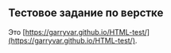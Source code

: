 ## Тестовое задание по верстке

Это [https://garryvar.github.io/HTML-test/](https://garryvar.github.io/HTML-test/).
